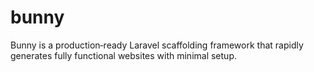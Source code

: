 # bunny
Bunny is a production‐ready Laravel scaffolding framework that rapidly generates fully functional websites with minimal setup. 
